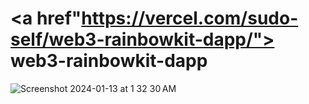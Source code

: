 # <a href"https://vercel.com/sudo-self/web3-rainbowkit-dapp/"> web3-rainbowkit-dapp</a>
![Screenshot 2024-01-13 at 1 32 30 AM](https://github.com/sudo-self/web3-rainbowkit-dapp/assets/119916323/f51c09f3-ccec-4b14-8d7d-1201d2a3778e)

